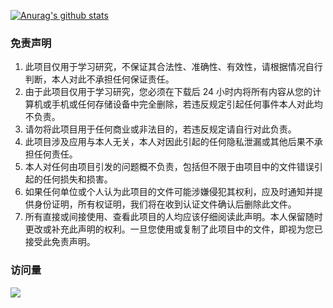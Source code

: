 [![Anurag's github stats](https://github-readme-stats.vercel.app/api?username=MisterGlasses&show_icons=true)](https://github.com/anuraghazra/github-readme-stats)

### 免责声明

1. 此项目仅用于学习研究，不保证其合法性、准确性、有效性，请根据情况自行判断，本人对此不承担任何保证责任。
2. 由于此项目仅用于学习研究，您必须在下载后 24 小时内将所有内容从您的计算机或手机或任何存储设备中完全删除，若违反规定引起任何事件本人对此均不负责。
3. 请勿将此项目用于任何商业或非法目的，若违反规定请自行对此负责。
4. 此项目涉及应用与本人无关，本人对因此引起的任何隐私泄漏或其他后果不承担任何责任。
5. 本人对任何由项目引发的问题概不负责，包括但不限于由项目中的文件错误引起的任何损失和损害。
6. 如果任何单位或个人认为此项目的文件可能涉嫌侵犯其权利，应及时通知并提供身份证明，所有权证明，我们将在收到认证文件确认后删除此文件。
7. 所有直接或间接使用、查看此项目的人均应该仔细阅读此声明。本人保留随时更改或补充此声明的权利。一旦您使用或复制了此项目中的文件，即视为您已接受此免责声明。

### 访问量

![](http://profile-counter.glitch.me/MisterGlasses/count.svg)
